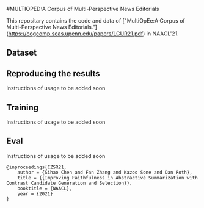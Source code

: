 #MULTIOPED:A Corpus of Multi-Perspective News Editorials

This repositary contains the code and data of ["MultiOpEe:A Corpus of Multi-Perspective News Editorials."] (https://cogcomp.seas.upenn.edu/papers/LCUR21.pdf) in NAACL'21.


<h2>Dataset</h2>



<h2>Reproducing the results</h2>

Instructions of usage to be added soon

<h2>Training</h2>

Instructions of usage to be added soon

<h2>Eval</h2>

Instructions of usage to be added soon



```
@inproceedings{CZSR21,
    author = {Sihao Chen and Fan Zhang and Kazoo Sone and Dan Roth},
    title = {{Improving Faithfulness in Abstractive Summarization with Contrast Candidate Generation and Selection}},
    booktitle = {NAACL},
    year = {2021}
}
```
